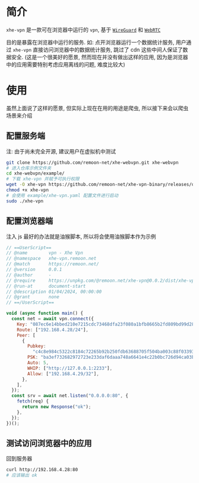 # 简介

`xhe-vpn` 是一款可在浏览器中运行的 `vpn`, 基于 [`WireGuard`](https://www.wireguard.com/) 和 [`WebRTC`](https://webrtcforthecurious.com/)

目的是暴露在浏览器中运行的服务. 如: 点开浏览器运行一个数据统计服务, 用户通过 `xhe-vpn` 直接访问浏览器中的数据统计服务, 跳过了 cdn 这些中间人保证了数据安全. (这是一个很美好的愿景, 然而现在并没有做出这样的应用, 因为是浏览器中的应用需要特别考虑应用离线的问题, 难度比较大)

# 使用

虽然上面说了这样的愿景, 但实际上现在在用的用途是爬虫, 所以接下来会以爬虫场景来介绍

## 配置服务端

注: 由于尚未完全开源, 建议用户在虚拟机中测试

```sh
git clone https://github.com/remoon-net/xhe-webvpn.git xhe-webvpn
# 进入仓库示例文件夹
cd xhe-webvpn/example/
# 下载 xhe-vpn 并赋予可执行权限
wget -O xhe-vpn https://github.com/remoon-net/xhe-vpn-binary/releases/download/v0.0.20240401/xhe-vpn
chmod +x xhe-vpn
# 会使用 example/xhe-vpn.yaml 配置文件进行启动
sudo ./xhe-vpn
```

## 配置浏览器端

注入 js 最好的办法就是油猴脚本, 所以将会使用油猴脚本作为示例

```js
// ==UserScript==
// @name        vpn - Xhe Vpn
// @namespace   xhe-vpn.remoon.net
// @match       https://remoon.net/
// @version     0.0.1
// @author      -
// @require     https://unpkg.com/@remoon.net/xhe-vpn@0.0.2/dist/xhe-vpn.umd.js
// @run-at      document-start
// @description 01/04/2024, 00:00:00
// @grant       none
// ==/UserScript==

void (async function main() {
  const net = await vpn.connect({
    Key: "087ec6e14bbed210e7215cdc73468dfa23f080a1bfb8665b2fd809bd99d28379",
    Route: ["192.168.4.28/24"],
    Peer: [
      {
        Pubkey:
          "c4c8e984c5322c8184c72265b92b250fdb63688705f504ba003c88f03393cf28",
        PSK: "ba3ef732682972723e233daf6daaa748a6641e4c22b0bc726d94ca03b35055bb",
        Auto: 5,
        WHIP: ["http://127.0.0.1:2233"],
        Allow: ["192.168.4.29/32"],
      },
    ],
  });
  const srv = await net.listen("0.0.0.0:80", {
    fetch(req) {
      return new Response("ok");
    },
  });
})();
```

## 测试访问浏览器中的应用

回到服务器

```sh
curl http://192.168.4.28:80
# 应该输出 ok
```
